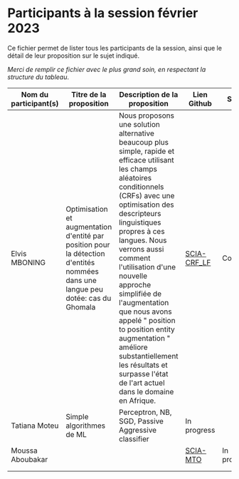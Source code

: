 # Participants à la session février 2023

Ce fichier permet de lister tous les participants de la session, ainsi que le détail de leur proposition sur le sujet indiqué.

*Merci de remplir ce fichier avec le plus grand soin, en respectant la structure du tableau*.

| **Nom du participant(s)** | **Titre de la proposition** | **Description de la proposition** | **Lien Github** | **Status**  |
|---------------------------|-----------------------------|-----------------------------------|-----------------|-------------|
| Elvis MBONING             | Optimisation et augmentation d'entité par position pour la détection d'entités nommées dans une langue peu dotée: cas du Ghomala | Nous proposons une solution alternative beaucoup plus simple, rapide et efficace utilisant les champs aléatoires conditionnels (CRFs) avec une optimisation des descripteurs linguistiques propres à ces langues. Nous verrons aussi comment l'utilisation d'une nouvelle approche simplifiée de l'augmentation que nous avons appelé " position to position entity augmentation "  améliore substantiellement les résultats et surpasse l'état de l'art actuel dans le domaine en Afrique. | [SCIA-CRF_LF](https://github.com/Levis0045/SCIA-CRF_LF) | Complete |
| Tatiana Moteu             | Simple algorithmes de ML    | Perceptron, NB, SGD, Passive Aggressive classifier  | In progress |
| Moussa Aboubakar          |                             |                                   | [SCIA-MTO](https://github.com/abakamousa/NER-Sangkak-challenge)                | In progress            |
|                           |                             |                                   |                 |             |
|                           |                             |                                   |                 |             |
